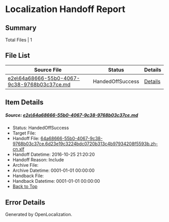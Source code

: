 # <a name='report-top'></a> Localization Handoff Report

## Summary
 Total Files | 1

## File List
 Source File | Status | Details 
 ----------- | ------ | ------- 
 [e2e\64a68666-55b0-4067-9c38-9768b03c37ce.md](https://github.com/OpenLocalizationTestOrg/ol-test0/blob/8df8fe6baea29e921f8d976e2a9c95557efb9b86/e2e/64a68666-55b0-4067-9c38-9768b03c37ce.md) | HandedOffSuccess | [Details](#a400333202709439e1d57b0765e5ee2869f925321)

## Item Details
##### <a name='a400333202709439e1d57b0765e5ee2869f925321'></a> Source: [e2e\64a68666-55b0-4067-9c38-9768b03c37ce.md](https://github.com/OpenLocalizationTestOrg/ol-test0/blob/8df8fe6baea29e921f8d976e2a9c95557efb9b86/e2e/64a68666-55b0-4067-9c38-9768b03c37ce.md)
* Status: HandedOffSuccess
* Target File: 
* Handoff File: [64a68666-55b0-4067-9c38-9768b03c37ce.6d23e19c3224bdc0720b313c4b97934208f5593b.zh-cn.xlf](https://github.com/OpenLocalizationTestOrg/ol-test0-handoff/blob/1882496c654df1e2d792846bc5af6853dccdf6c7/ol-handoff/OpenLocalizationTestOrg/ol-test0-zhcn/shujia/ht/64a68666-55b0-4067-9c38-9768b03c37ce.6d23e19c3224bdc0720b313c4b97934208f5593b.zh-cn.xlf)
* Handoff Datetime: 2016-10-25 21:20:20
* Handoff Reason: Include
* Archive File: 
* Archive Datetime: 0001-01-01 00:00:00
* Handback File: 
* Handback Datetime: 0001-01-01 00:00:00
* [Back to Top](#report-top)


## Error Details

Generated by OpenLocalization.
